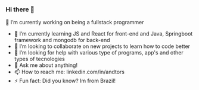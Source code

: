 ### Hi there 👋

🔭 I’m currently working on being a fullstack programmer
- 🌱 I’m currently learning JS and React for front-end and Java, Springboot framework and mongodb for back-end
- 👯 I’m looking to collaborate on new projects to learn how to code better
- 🤔 I’m looking for help with various type of programs, app's and other types of tecnologies
- 💬 Ask me about anything!
- 📫 How to reach me: linkedin.com/in/andtors
- ⚡ Fun fact: Did you know? Im from Brazil!


